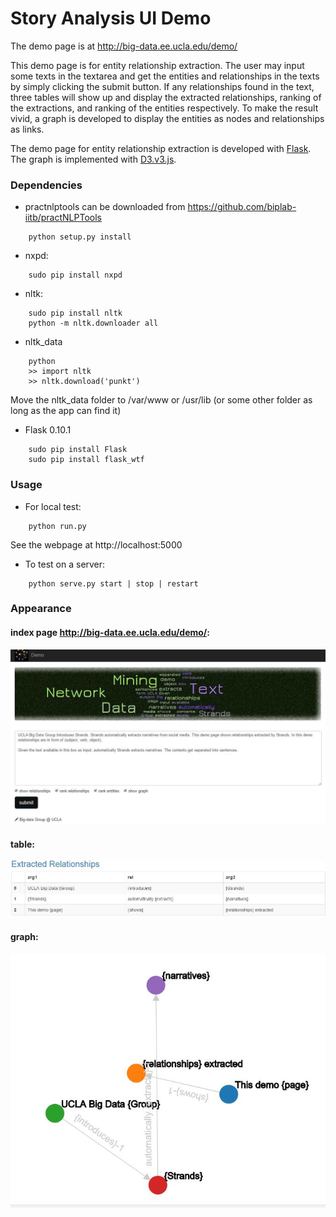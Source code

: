 Story Analysis UI Demo
=======

The demo page is at http://big-data.ee.ucla.edu/demo/

This demo page is for entity relationship extraction. The user may input some texts in the textarea and get 
the entities and relationships in the texts by simply clicking the submit button. If any relationships found 
in the text, three tables will show up and display the extracted relationships, ranking of the extractions, 
and ranking of the entities respectively. To make the result vivid, a graph is developed to display the 
entities as nodes and relationships as links.     

The demo page for entity relationship extraction is developed with [Flask](http://flask.pocoo.org/docs/0.12/).  
The graph is implemented with [D3.v3.js](https://d3js.org/).

### Dependencies
* practnlptools can be downloaded from https://github.com/biplab-iitb/practNLPTools
```
	python setup.py install
```
* nxpd: 	
```
	sudo pip install nxpd
```
* nltk: 	
```
	sudo pip install nltk
	python -m nltk.downloader all
```
* nltk_data
```
	python
	>> import nltk
	>> nltk.download('punkt')
```
Move the nltk_data folder to /var/www or /usr/lib (or some other folder as long as the app can find it) 

* Flask 0.10.1 
```
	sudo pip install Flask
	sudo pip install flask_wtf
```



### Usage
* For local test:
```
	python run.py
```
See the webpage at http://localhost:5000

* To test on a server:
```
	python serve.py start | stop | restart
```

### Appearance

#### index page http://big-data.ee.ucla.edu/demo/:
![indexPage](app/static/img/indexPage.jpg)

#### table:
![indexPage](app/static/img/tables.JPG)

#### graph:
![indexPage](app/static/img/graph.JPG)